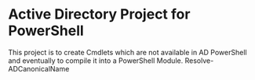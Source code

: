 # Active Directory Project for PowerShell
This project is to create Cmdlets which are not available in AD PowerShell and eventually to compile it into a PowerShell Module.
Resolve-ADCanonicalName